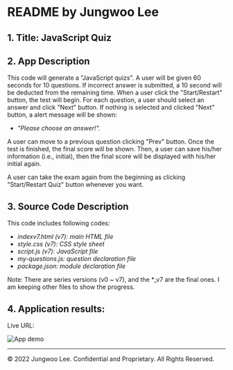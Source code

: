 # README by Jungwoo Lee
## 1. Title: JavaScript Quiz
## 2. App Description
This code will generate a "JavaScript quizs". A user will be given 60 seconds for 10 questions. If incorrect answer is submitted, a 10 second will be deducted from the remaining time. When a user click the "Start/Restart" button, the test will begin. For each question, a user should select an answer and click "Next" button. 
If nothing is selected and clicked "Next" button, a alert message will be shown: 
* _"Please choose an answer!"._

A user can move to a previous question clicking "Prev" button. Once the test is finished, the final score will be shown. Then, a user can save his/her information (i.e., initial), then the final score will be displayed with his/her initial again.

A user can take the exam again from the beginning as clicking "Start/Restart Quiz" button whenever you want. 

## 3. Source Code Description
This code includes following codes:
* _indexv7.html (v7): main HTML file_ 
* _style.css (v7): CSS style sheet_
* _script.js (v7): JavaScript file_ 
* _my-questions.js: question declaration file_
* _package.json: module declaration file_

Note: There are series versions (v0 ~ v7), and the *_v7 are the final ones. I am keeping other files to show the progress.

## 4. Application results:
Live URL: 

![App demo](./assets/project_description_v1.gif)

- - -
© 2022 Jungwoo Lee. Confidential and Proprietary. All Rights Reserved.
